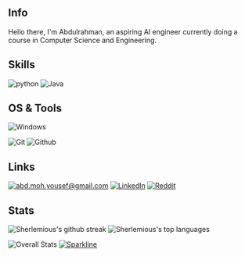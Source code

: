 ## Info

Hello there, I'm Abdulrahman, an aspiring AI engineer currently doing a course in Computer Science and Engineering.

## Skills

![python](https://img.shields.io/badge/python-★★★★-lightgrey?labelColor=3776AB&logo=Python&style=for-the-badge&logoColor=white)
![Java](https://img.shields.io/badge/java-★★★★-lightgrey?labelColor=3776AB&logo=java&style=for-the-badge&logoColor=white)

## OS & Tools

![Windows](https://img.shields.io/badge/Windows-★★★★★-lightblue?labelColor=3776AB&logo=Windows&style=for-the-badge&logoColor=white)

![Git](https://img.shields.io/badge/-Git-F05032?logo=Git&style=for-the-badge&logoColor=white)
![Github](https://img.shields.io/badge/-Github-181717?logo=Github&style=for-the-badge&logoColor=white)




## Links

<a href="mailto:abd.moh.yousef@gmail.com">![abd.moh.yousef@gmail.com](https://img.shields.io/badge/Gmail-D14836?style=for-the-badge&logo=gmail&logoColor=white)</a>
[![LinkedIn](https://img.shields.io/badge/-LinkedIn-0077B5?style=for-the-badge&logo=LinkedIn&logoColor=white)](https://www.linkedin.com/in/Sherlemious)
[![Reddit](https://img.shields.io/badge/Reddit-FF4500?style=for-the-badge&logo=reddit&logoColor=white)](reddit.com/u/sherlemious)


## Stats

![Sherlemious's github streak](https://github-readme-streak-stats.herokuapp.com/?user=Sherlemious&theme=blue-green)
![Sherlemious's top languages](https://github-readme-stats.vercel.app/api/top-langs/?username=Sherlemious&theme=blue-green)

![Overall Stats](https://github-readme-stats.vercel.app/api?username=Sherlemious&count_private=false&show_icons=true&hide=contribs&theme=merko)
[![Sparkline](https://stars.medv.io/Naereen/badges.svg)](https://stars.medv.io/Sherlemious/badges)


